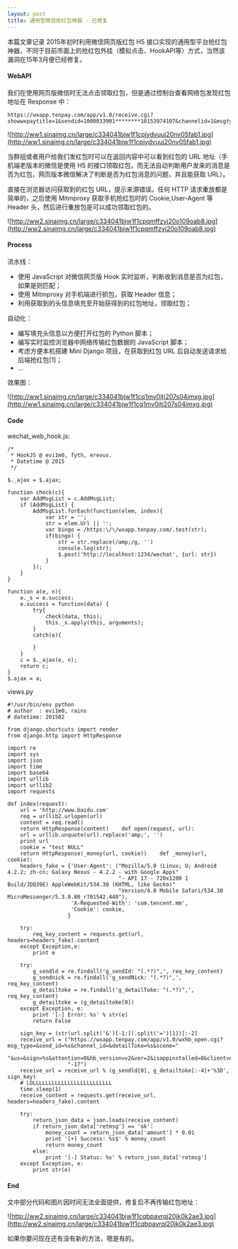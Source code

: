 ```yaml
---
layout: post
title: 通用型微信抢红包神器 - 已修复
---
```

本篇文章记录 2015年初时利用微信网页版红包 H5 接口实现的通用型平台抢红包神器，不同于目前市面上的抢红包外挂（模拟点击、HookAPI等）方式，当然该漏洞在15年3月便已经修复。

#### WebAPI

我们在使用网页版微信时无法点击领取红包，但是通过控制台查看网络包发现红包地址在 Response 中：

    https://wxapp.tenpay.com/app/v1.0/receive.cgi?showwxpaytitle=1&sendid=1000033901********10153974107&channelid=1&msgtype=1&ver=2&sign=aefc0f0fadb6f09993fb071bf3****************9b4d8020f07c351c4bb6489d60d65f7f9fb2622f977fa613cbe443f6c7279f03fff2aff18859674c978656ed45388e3f606eae42a0f8ef9014f1***********21e055163c935

![http://ww1.sinaimg.cn/large/c334041bjw1f1cpjydvuuj20nv05fab1.jpg](http://ww1.sinaimg.cn/large/c334041bjw1f1cpjydvuuj20nv05fab1.jpg)

当群组或者用户给我们发红包时可以在返回内容中可以看到红包的 URL 地址（手机端老版本的微信是使用 H5 的接口领取红包，而无法自动判断用户发来的消息是否为红包，网页版本微信解决了判断是否为红包消息的问题，并且能获取 URL）。

直接在浏览器访问获取到的红包 URL，提示来源错误。任何 HTTP 请求重放都是简单的，之后使用 Mitmproxy 获取手机抢红包时的 Cookie,User-Agent 等 Header 头，然后进行重放包是可以成功领取红包的。

![http://ww2.sinaimg.cn/large/c334041bjw1f1cpqmffzyj20o109oab8.jpg](http://ww2.sinaimg.cn/large/c334041bjw1f1cpqmffzyj20o109oab8.jpg)

#### Process

流水线：

- 使用 JavaScript 对微信网页版 Hook 实时监听，判断收到消息是否为红包，如果是则匹配；
- 使用 Mitmproxy 对手机端进行抓包，获取 Header 信息；
- 利用获取到的头信息填充至开始获得到的红包地址，领取红包；

自动化：

- 编写填充头信息以方便打开红包的 Python 脚本；
- 编写实时监控浏览器中网络传输红包数据的 JavaScript 脚本；
- 考虑方便本机搭建 Mini Django 项目，在获取到红包 URL 后自动发送请求给后端抢红包[1]；
- ...

效果图：

![http://ww1.sinaimg.cn/large/c334041bjw1f1cq1mv0jtj207s04imxg.jpg](http://ww1.sinaimg.cn/large/c334041bjw1f1cq1mv0jtj207s04imxg.jpg)

#### Code

wechat_web_hook.js:

    /*
     * HookJS @ evi1m0, fyth, erevus.
     * Datetime @ 2015
     */

    $._ajax = $.ajax;

    function check(c){
        var AddMsgList = c.AddMsgList;
        if (AddMsgList) {
            AddMsgList.forEach(function(elem, index){
                var str = '';
                str = elem.Url || '';
                var bingo = /https:\/\/wxapp.tenpay.com/.test(str);
                if(bingo) {
                    str = str.replace(/amp;/g, '')
                    console.log(str);
                    $.post('http://localhost:1234/wechat', {url: str})
                }
            });
        }
    }

    function a(e, n){
        e._s = e.success;
        e.success = function(data) {
            try{
                check(data, this);
                this._s.apply(this, arguments);
            }
            catch(e){

            }
        }
        c = $._ajax(e, n);
        return c;
    }
    $.ajax = a;
    
views.py
    
    #!/usr/bin/env python
    # author  : evi1m0, rains
    # datetime: 201502

    from django.shortcuts import render
    from django.http import HttpResponse

    import re
    import sys
    import json
    import time
    import base64
    import urllib
    import urllib2
    import requests

    def index(request):
        url = 'http://www.baidu.com'
        req = urllib2.urlopen(url)
        content = req.read()
        return HttpResponse(content)    def open(request, url):
        url = urllib.unquote(url).replace('amp;', '')
        print url
        cookie = "test NULL"
        return HttpResponse(_money(url, cookie))    def _money(url, cookie):
        headers_fake = {'User-Agent': ("Mozilla/5.0 (Linux; U; Android 4.2.2; zh-cn; Galaxy Nexus - 4.2.2 - with Google Apps"
                                       "- API 17 - 720x1280 1 Build/JDQ39E) AppleWebKit/534.30 (KHTML, like Gecko)"
                                       "Version/4.0 Mobile Safari/534.30 MicroMessenger/5.3.0.80_r701542.440"),
                        'X-Requested-With': 'com.tencent.mm',
                        'Cookie': cookie,
                       }

        try:
            req_key_content = requests.get(url, headers=headers_fake).content
        except Exception,e:
            print e

        try:
            g_sendld = re.findall('g_sendId: "(.*?)",', req_key_content)
            g_sendnick = re.findall('g_sendNick: "(.*?)",', req_key_content)
            g_detailtoke = re.findall('g_detailToke: "(.*?)",', req_key_content)
            g_detailtoke = (g_detailtoke[0])
        except Exception, e:
            print '[-] Error: %s' % str(e)
            return False

        sign_key = (str(url.split('&')[-1:]).split('=')[1])[:-2]
        receive_url = ("https://wxapp.tenpay.com/app/v1.0/wxhb_open.cgi?msg_type=&send_id=%s&channel_id=&detailToke=%s&scene="
                       "&us=&sign=%s&attention=0&hb_version=v2&ver=2&isappinstalled=0&clientversion=25030050&devicetype=android"
                       "-17")
        receive_url = receive_url % (g_sendld[0], g_detailtoke[:-4]+'%3D', sign_key)
        # LOLLLLLLLLLLLLLLLLLLLLLLLLL
        time.sleep(1)
        receive_content = requests.get(receive_url, headers=headers_fake).content

        try:
            return_json_data = json.loads(receive_content)
            if return_json_data['retmsg'] == 'ok':
                money_count = return_json_data['amount'] * 0.01
                print '[+] Success: %s$' % money_count
                return money_count
            else:
                print '[-] Status: %s' % return_json_data['retmsg']
        except Exception, e:
            print str(e)

#### End

文中部分代码和图片因时间无法全面提供，修复后不再传输红包地址：

![http://ww2.sinaimg.cn/large/c334041bjw1f1cqbpavrqj20jk0k2ae3.jpg](http://ww2.sinaimg.cn/large/c334041bjw1f1cqbpavrqj20jk0k2ae3.jpg)

如果你要问现在还有没有新的方法，嗯是有的。
